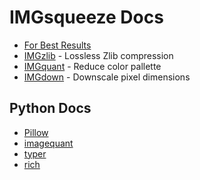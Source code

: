# IMGsqueeze Docs

* [For Best Results](for-best-results.md)
* [IMGzlib](zlib.md) - Lossless Zlib compression
* [IMGquant](downscale.md) - Reduce color pallette
* [IMGdown](quantize.md) - Downscale pixel dimensions


## Python Docs

* [Pillow](https://pillow.readthedocs.io/en/stable/index.html)
* [imagequant](https://giters.com/wanadev/imagequant-python)
* [typer](https://typer.tiangolo.com/)
* [rich](https://rich.readthedocs.io/en/stable/index.html)
